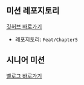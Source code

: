 ## 미션 레포지토리
[깃허브 바로가기](https://github.com/jangsh7/umc9th_week4)
- 레포지토리: `Feat/Chapter5`

## 시니어 미션
[벨로그 바로가기](https://velog.io/@jangsh7/JPA-SQL-%EB%A1%9C%EA%B7%B8-%EB%B6%84%EC%84%9D%EA%B3%BC-QueryDSL-%EB%A6%AC%ED%8C%A9%ED%86%A0%EB%A7%81%EC%9D%84-%ED%86%B5%ED%95%9C-%EC%84%B1%EB%8A%A5-%ED%96%A5%EC%83%81)